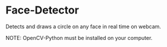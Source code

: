 # Face-Detector
Detects and draws a circle on any face in real time on webcam.


NOTE: OpenCV-Python must be installed on your computer.
